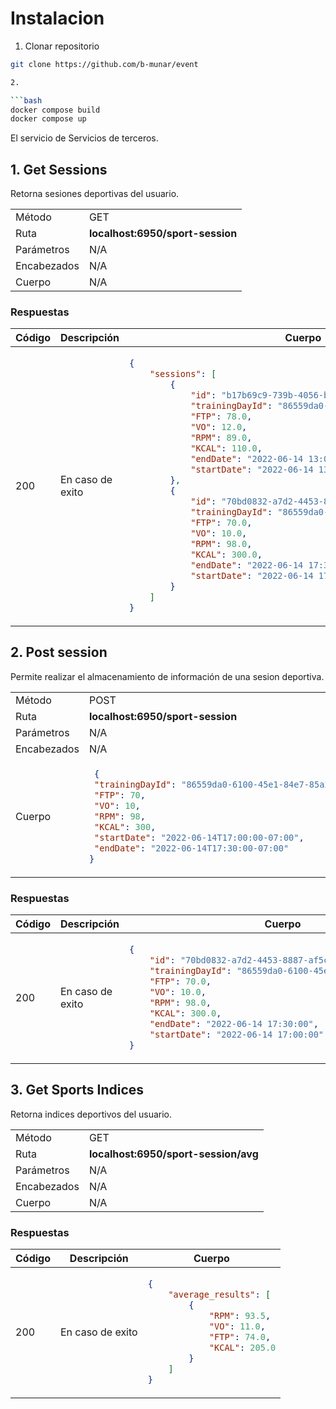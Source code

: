 # Instalacion

1. Clonar repositorio

```bash
git clone https://github.com/b-munar/event

2. 

```bash
docker compose build
docker compose up
```


El servicio de Servicios de terceros.

## 1. Get Sessions 

Retorna sesiones deportivas del usuario.

<table>
<tr>
<td> Método </td>
<td> GET </td>
</tr>
<tr>
<td> Ruta </td>
<td> <strong>localhost:6950/sport-session</strong> </td>
</tr>
<tr>
<td> Parámetros </td>
<td> N/A </td>
</tr>
<tr>
<td> Encabezados </td>
<td>N/A</td>
</tr>
<tr>
<td> Cuerpo </td>
<td>N/A</td>
</tr>
</table>

### Respuestas

<table>
<tr>
<th> Código </th>
<th> Descripción </th>
<th> Cuerpo </th>
</tr>
<tbody>
<td> 200 </td>
<td>En caso de exito</td>
<td>

```json
{
    "sessions": [
        {
            "id": "b17b69c9-739b-4056-bd0a-ddab1573eb8d",
            "trainingDayId": "86559da0-6100-45e1-84e7-85a304a6be21",
            "FTP": 78.0,
            "VO": 12.0,
            "RPM": 89.0,
            "KCAL": 110.0,
            "endDate": "2022-06-14 13:00:00",
            "startDate": "2022-06-14 13:00:00"
        },
        {
            "id": "70bd0832-a7d2-4453-8887-af5c980cd666",
            "trainingDayId": "86559da0-6100-45e1-84e7-85a304a6be21",
            "FTP": 70.0,
            "VO": 10.0,
            "RPM": 98.0,
            "KCAL": 300.0,
            "endDate": "2022-06-14 17:30:00",
            "startDate": "2022-06-14 17:00:00"
        }
    ]
}
```
</td>
</tr>
</tbody>
</table>

## 2. Post session 

Permite realizar el almacenamiento de información de una sesion deportiva.

<table>
<tr>
<td> Método </td>
<td> POST </td>
</tr>
<tr>
<td> Ruta </td>
<td> <strong>localhost:6950/sport-session</strong> </td>
</tr>
<tr>
<td> Parámetros </td>
<td> N/A </td>
</tr>
<tr>
<td> Encabezados </td>
<td>N/A</td>
</tr>
<tr>
<td> Cuerpo </td>
<td>

```json
 {
 "trainingDayId": "86559da0-6100-45e1-84e7-85a304a6be21",
 "FTP": 70,
 "VO": 10, 
 "RPM": 98,
 "KCAL": 300,
 "startDate": "2022-06-14T17:00:00-07:00",
 "endDate": "2022-06-14T17:30:00-07:00"
}
  ```
</td>
</tr>
</table>

### Respuestas

<table>
<tr>
<th> Código </th>
<th> Descripción </th>
<th> Cuerpo </th>
</tr>
<tbody>
<td> 200 </td>
<td>En caso de exito</td>
<td>

```json
{
    "id": "70bd0832-a7d2-4453-8887-af5c980cd666",
    "trainingDayId": "86559da0-6100-45e1-84e7-85a304a6be21",
    "FTP": 70.0,
    "VO": 10.0,
    "RPM": 98.0,
    "KCAL": 300.0,
    "endDate": "2022-06-14 17:30:00",
    "startDate": "2022-06-14 17:00:00"
}
```
</td>
</tr>
</tbody>
</table>

## 3. Get Sports Indices 

Retorna indices deportivos del usuario.

<table>
<tr>
<td> Método </td>
<td> GET </td>
</tr>
<tr>
<td> Ruta </td>
<td> <strong>localhost:6950/sport-session/avg</strong> </td>
</tr>
<tr>
<td> Parámetros </td>
<td> N/A </td>
</tr>
<tr>
<td> Encabezados </td>
<td>N/A</td>
</tr>
<tr>
<td> Cuerpo </td>
<td>N/A</td>
</tr>
</table>

### Respuestas

<table>
<tr>
<th> Código </th>
<th> Descripción </th>
<th> Cuerpo </th>
</tr>
<tbody>
<td> 200 </td>
<td>En caso de exito</td>
<td>

```json
{
    "average_results": [
        {
            "RPM": 93.5,
            "VO": 11.0,
            "FTP": 74.0,
            "KCAL": 205.0
        }
    ]
}
```
</td>
</tr>
</tbody>
</table>